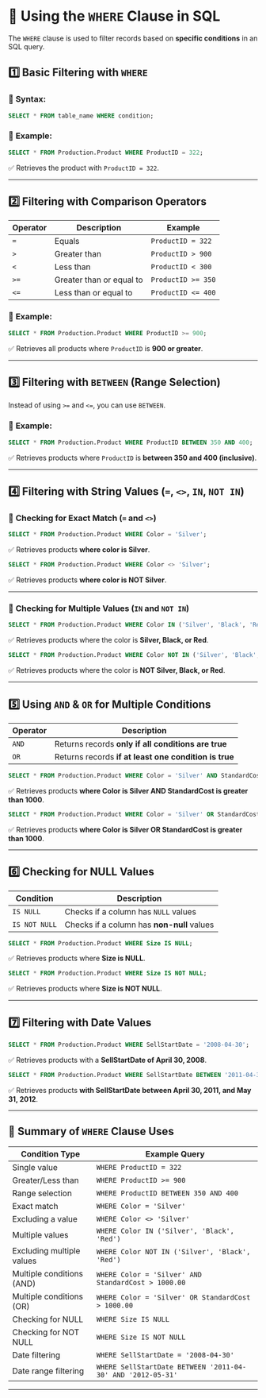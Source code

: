 

# **📌 Using the `WHERE` Clause in SQL**  

The `WHERE` clause is used to filter records based on **specific conditions** in an SQL query.  

## **1️⃣ Basic Filtering with `WHERE`**  
### 🔹 **Syntax:**  
```sql
SELECT * FROM table_name WHERE condition;
```

### 🔹 **Example:**  
```sql
SELECT * FROM Production.Product WHERE ProductID = 322;
```
✅ Retrieves the product with `ProductID = 322`.  

---

## **2️⃣ Filtering with Comparison Operators**  
| **Operator** | **Description** | **Example** |
|-------------|----------------|------------|
| `=`  | Equals | `ProductID = 322` |
| `>`  | Greater than | `ProductID > 900` |
| `<`  | Less than | `ProductID < 300` |
| `>=` | Greater than or equal to | `ProductID >= 350` |
| `<=` | Less than or equal to | `ProductID <= 400` |

### 🔹 **Example:**  
```sql
SELECT * FROM Production.Product WHERE ProductID >= 900;
```
✅ Retrieves all products where `ProductID` is **900 or greater**.  

---

## **3️⃣ Filtering with `BETWEEN` (Range Selection)**  
Instead of using `>=` and `<=`, you can use `BETWEEN`.  

### 🔹 **Example:**  
```sql
SELECT * FROM Production.Product WHERE ProductID BETWEEN 350 AND 400;
```
✅ Retrieves products where `ProductID` is **between 350 and 400 (inclusive)**.  

---

## **4️⃣ Filtering with String Values (`=`, `<>`, `IN`, `NOT IN`)**  

### 🔹 **Checking for Exact Match (`=` and `<>`)**  
```sql
SELECT * FROM Production.Product WHERE Color = 'Silver';
```
✅ Retrieves products **where color is Silver**.  

```sql
SELECT * FROM Production.Product WHERE Color <> 'Silver';
```
✅ Retrieves products **where color is NOT Silver**.  

---

### 🔹 **Checking for Multiple Values (`IN` and `NOT IN`)**  
```sql
SELECT * FROM Production.Product WHERE Color IN ('Silver', 'Black', 'Red');
```
✅ Retrieves products where the color is **Silver, Black, or Red**.  

```sql
SELECT * FROM Production.Product WHERE Color NOT IN ('Silver', 'Black', 'Red');
```
✅ Retrieves products where the color is **NOT Silver, Black, or Red**.  

---

## **5️⃣ Using `AND` & `OR` for Multiple Conditions**  
| **Operator** | **Description** |
|-------------|----------------|
| `AND` | Returns records **only if all conditions are true** |
| `OR` | Returns records **if at least one condition is true** |

```sql
SELECT * FROM Production.Product WHERE Color = 'Silver' AND StandardCost > 1000.00;
```
✅ Retrieves products **where Color is Silver AND StandardCost is greater than 1000**.  

```sql
SELECT * FROM Production.Product WHERE Color = 'Silver' OR StandardCost > 1000.00;
```
✅ Retrieves products **where Color is Silver OR StandardCost is greater than 1000**.  

---

## **6️⃣ Checking for NULL Values**  
| **Condition** | **Description** |
|-------------|----------------|
| `IS NULL` | Checks if a column has `NULL` values |
| `IS NOT NULL` | Checks if a column has **non-null** values |

```sql
SELECT * FROM Production.Product WHERE Size IS NULL;
```
✅ Retrieves products where **Size is NULL**.  

```sql
SELECT * FROM Production.Product WHERE Size IS NOT NULL;
```
✅ Retrieves products where **Size is NOT NULL**.  

---

## **7️⃣ Filtering with Date Values**  
```sql
SELECT * FROM Production.Product WHERE SellStartDate = '2008-04-30';
```
✅ Retrieves products with a **SellStartDate of April 30, 2008**.  

```sql
SELECT * FROM Production.Product WHERE SellStartDate BETWEEN '2011-04-30' AND '2012-05-31';
```
✅ Retrieves products **with SellStartDate between April 30, 2011, and May 31, 2012**.  

---

## **📌 Summary of `WHERE` Clause Uses**  
| **Condition Type** | **Example Query** |
|--------------------|------------------|
| Single value | `WHERE ProductID = 322` |
| Greater/Less than | `WHERE ProductID >= 900` |
| Range selection | `WHERE ProductID BETWEEN 350 AND 400` |
| Exact match | `WHERE Color = 'Silver'` |
| Excluding a value | `WHERE Color <> 'Silver'` |
| Multiple values | `WHERE Color IN ('Silver', 'Black', 'Red')` |
| Excluding multiple values | `WHERE Color NOT IN ('Silver', 'Black', 'Red')` |
| Multiple conditions (AND) | `WHERE Color = 'Silver' AND StandardCost > 1000.00` |
| Multiple conditions (OR) | `WHERE Color = 'Silver' OR StandardCost > 1000.00` |
| Checking for NULL | `WHERE Size IS NULL` |
| Checking for NOT NULL | `WHERE Size IS NOT NULL` |
| Date filtering | `WHERE SellStartDate = '2008-04-30'` |
| Date range filtering | `WHERE SellStartDate BETWEEN '2011-04-30' AND '2012-05-31'` |

---
